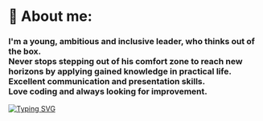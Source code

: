 <h1>👤 About me:</h1>

<h3><b>I'm a young, ambitious and inclusive leader, who thinks out of the box.<br> Never stops stepping out of his comfort zone to reach new horizons by applying gained knowledge in practical life.<br> Excellent communication and presentation skills.<br>Love coding and always looking for improvement.</b></h3>
<a href="https://git.io/typing-svg"><img src="https://readme-typing-svg.demolab.com?font=Fira+Code&pause=1000&width=435&lines=The+five+boxing+wizards+jump+quickly" alt="Typing SVG" /></a>
